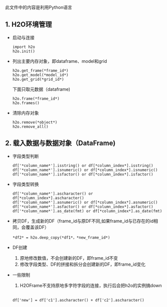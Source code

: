 此文件中的内容是利用Python语言

## 1. H2O环境管理  
* 启动与连接   
  <pre><code>import h2o  
  h2o.init()</code></pre>
  
* 列出主要内存对象，即dataframe、model和grid   
  <pre><code>h2o.get_frame(*frame_id*)  
  h2o.get_model(*model_id*)
  h2o.get_grid(*grid_id*)</code></pre>  
  
  下面只取元数据（dataframe)  
  <pre><code>h2o.frame(*frame_id*) 
  h2o.frames()</code></pre>  
  
* 清除内存对象  
  <pre><code>h2o.remove(*object*) 
  h2o.remove_all()</code></pre>
  
## 2. 载入数据与数据对象（DataFrame)   
* 字段类型判断   
  <pre><code>df['*column_name*'].isstring() or df[*column_index*].isstring()
  df['*column_name*'].isnumeric() or df[*column_index*].isnumeric()
  df['*column_name*'].isfactor() or df[*column_index*].isfactor()</code></pre>  
  
* 字段类型转换   
  <pre><code>df['*column_name*'].ascharacter() or df[*column_index*].ascharacter()
  df['*column_name*'].asnumeric() or df[*column_index*].asnumeric()
  df['*column_name*'].asfactor() or df[*column_index*].asfactor()
  df['*column_name*'].as_date(fmt) or df[*column_index*].as_date(fmt)</code></pre>  

* 拷贝DF，生成新的DF（frame_id与原DF不同,如果frame_id与已存在的id相同，会覆盖该DF）  
  <pre><code>*df2* = h2o.deep_copy(*df1*，*new_frame_id*)</code></pre>
   
* DF创建
   1. 原地修改数值，不会创建新的DF，即frame_id不变  
   2. 修改字段类型、DF的拼接和拆分会创建新的DF，即frame_id变化   
  
* 一些限制
   1. H2OFrame不支持原地多字符字段的连接，执行后会把h2o的实例搞down   
  <pre><code>df['new'] = df['c1'].ascharacter() + df['c2'].ascharacter()</code></pre>

